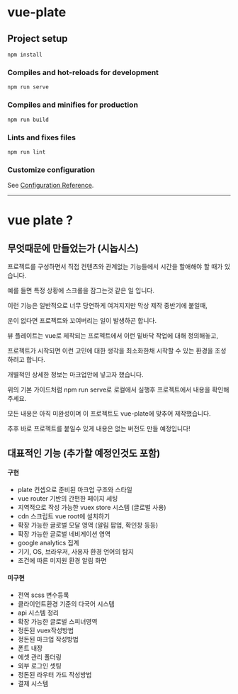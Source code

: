 # vue-plate

## Project setup
```
npm install
```

### Compiles and hot-reloads for development
```
npm run serve
```

### Compiles and minifies for production
```
npm run build
```

### Lints and fixes files
```
npm run lint
```

### Customize configuration
See [Configuration Reference](https://cli.vuejs.org/config/).


---

# vue plate ? 

## 무엇때문에 만들었는가 (시놉시스)

프로젝트를 구성하면서 직접 컨텐츠와 관계없는 기능들에서 시간을 할애해야 할 때가 있습니다.

예를 들면 특정 상황에 스크롤을 잠그는것 같은 일 입니다.

이런 기능은 일반적으로 너무 당연하게 여겨지지만 막상 제작 중반기에 붙일때,

운이 없다면 프로젝트와 꼬여버리는 일이 발생하곤 합니다.

뷰 플레이트는 vue로 제작되는 프로젝트에서 이런 밑바닥 작업에 대해 정의해놓고, 

프로젝트가 시작되면 이런 고민에 대한 생각을 최소화한채 시작할 수 있는 환경을 조성하려고 합니다.

개별적인 상세한 정보는 마크업안에 넣고자 했습니다.

위의 기본 가이드처럼 npm run serve로 로컬에서 실행후 프로젝트에서 내용을 확인해주세요.

모든 내용은 아직 미완성이며 이 프로젝트도 vue-plate에 맞추어 제작했습니다.

추후 바로 프로젝트를 붙일수 있게 내용은 없는 버전도 만들 예정입니다!


## 대표적인 기능 (추가할 예정인것도 포함)

#### 구현

* plate 컨셉으로 준비된 마크업 구조와 스타일
* vue router 기반의 간편한 페이지 세팅
* 지역적으로 작성 가능한 vuex store 시스템 (글로벌 사용)
* cdn 스크립트 vue root에 설치하기
* 확장 가능한 글로벌 모달 영역 (알림 팝업, 확인창 등등)
* 확장 가능한 글로벌 네비게이션 영역
* google analytics 집계
* 기기, OS, 브라우저, 사용자 환경 언어의 탐지
* 조건에 따른 미지원 환경 알림 화면

#### 미구현

* 전역 scss 변수등록
* 클라이언트환경 기준의 다국어 시스템
* api 시스템 정리
* 확장 가능한 글로벌 스피너영역
* 정돈된 vuex작성방법
* 정돈된 마크업 작성방법
* 폰트 내장
* 에셋 관리 폴더링
* 외부 로그인 셋팅
* 정돈된 라우터 가드 작성방법
* 결제 시스템
